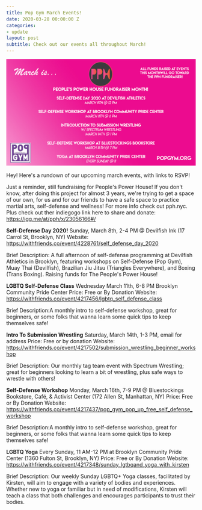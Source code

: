 ```yaml
---
title: Pop Gym March Events!
date: 2020-03-28 00:00:00 Z
categories:
- update
layout: post
subtitle: Check out our events all throughout March!
---
```


![Pop Gym February](/assets/popgymmarch.jpg)

Hey! Here's a rundown of our upcoming march events, with links to RSVP!

Just a reminder, still fundraising for People's Power House! If you don't know, after doing this project for almost 3 years, we're trying to get a space of our own, for us and for our friends to have a safe space to practice martial arts, self-defense and wellness! For more info check out pph.nyc. Plus check out ther indiegogo link here to share and donate: https://igg.me/at/pph/x/23056166#/

**Self-Defense Day 2020!**
Sunday, March 8th, 2-4 PM @ Devilfish Ink (17 Carrol St, Brooklyn, NY)
Website: https://withfriends.co/event/4228761/self_defense_day_2020

Brief Description: A full afternoon of self-defense programming at Devilfish Athletics in Brooklyn, featuring workshops on Self-Defense (Pop Gym), Muay Thai (Devilfish), Brazilian Jiu Jitsu (Triangles Everywhere), and Boxing (Trans Boxing). Raising funds for The People's Power House!

**LGBTQ Self-Defense Class**
Wednesday March 11th, 6-8 PM Brooklyn Community Pride Center
Price: Free or By Donation
Website:  https://withfriends.co/event/4217456/lgbtq_self_defense_class

Brief Description:A monthly intro to self-defense workshop, great for beginners, or some folks that wanna learn some quick tips to keep themselves safe!

**Intro To Submission Wrestling**
Saturday, March 14th, 1-3 PM, email for address
Price: Free or by donation
Website: https://withfriends.co/event/4217502/submission_wrestling_beginner_workshop

Brief Description: Our monthly tag team event with Spectrum Wrestling; great for beginners looking to learn a bit of wrestling, plus safe ways to wrestle with others!
      
**Self-Defense Workshop** 
Monday, March 16th, 7-9 PM @ Bluestockings Bookstore, Café, & Activist Center (172 Allen St, Manhattan, NY)
Price: Free or By Donation
Website:  https://withfriends.co/event/4217437/pop_gym_pop_up_free_self_defense_workshop

Brief Description:A monthly intro to self-defense workshop, great for beginners, or some folks that wanna learn some quick tips to keep themselves safe!
       
**LGBTQ Yoga**
Every Sunday, 11 AM-12 PM at Brooklyn Community Pride Center (1360 Fulton St, Brooklyn, NY)
Price: Free or By Donation
Website: https://withfriends.co/event/4217348/sunday_lgtbqand_yoga_with_kirsten
        
Brief Description: Our weekly Sunday LGBTQ+ Yoga classes, facilitated by Kirsten, will aim to engage with a variety of bodies and experiences. Whether new to yoga or familiar but in need of modifications, Kirsten will teach a class that both challenges and encourages participants to trust their bodies.

        
